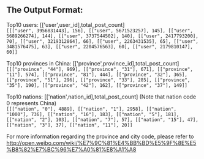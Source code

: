 ## The Output Format: 
Top10 users: [['user',user_id],total_post_count]</br>
`[[["user", 3956831443], 156], [["user", 5671523257], 145], [["user", 5689266274], 144], [["user", 3737544502], 140], [["user", 2417793200], 70], [["user", 3219312864], 66], [["user", 2263431535], 65], [["user", 3481576475], 63], [["user", 2204576563], 60], [["user", 2179810147], 60]]`

Top10 provinces in China: [['province',province_id],total_post_count]</br>
`[[["province", "44"], 969], [["province", "31"], 671], [["province", "11"], 574], [["province", "81"], 444], [["province", "32"], 365], [["province", "51"], 296], [["province", "33"], 285], [["province", "35"], 190], [["province", "42"], 162], [["province", "37"], 149]]`



Top10 nations: [['nation',nation_id],total_post_count] (Note that nation code 0 represents China)</br>
`[[["nation", "0"], 4889], [["nation", "1"], 2958], [["nation", "1000"], 736], [["nation", "16"], 183], [["nation", "5"], 181], [["nation", "2"], 103], [["nation", "7"], 57], [["nation", "15"], 47], [["nation", "3"], 37], [["nation", "11"], 20]]`

For more information regarding the province and city code, please refer to http://open.weibo.com/wiki/%E7%9C%81%E4%BB%BD%E5%9F%8E%E5%B8%82%E7%BC%96%E7%A0%81%E8%A1%A8
